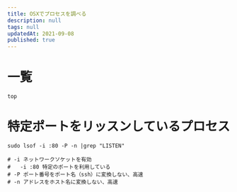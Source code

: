 ```yaml
---
title: OSXでプロセスを調べる
description: null
tags: null
updatedAt: 2021-09-08
published: true
---
```


# 一覧

```shell
top
```

# 特定ポートをリッスンしているプロセス

```shell
sudo lsof -i :80 -P -n |grep "LISTEN"

# -i ネットワークソケットを有効
#   -i :80 特定のポートを利用している
# -P ポート番号をポート名（ssh）に変換しない、高速
# -n アドレスをホスト名に変換しない、高速
```
